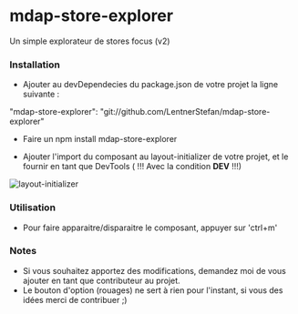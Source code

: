 # mdap-store-explorer
Un simple explorateur de stores focus (v2)


### Installation

- Ajouter au devDependecies du package.json de votre projet la ligne suivante :

"mdap-store-explorer": "git://github.com/LentnerStefan/mdap-store-explorer"

- Faire un npm install mdap-store-explorer

- Ajouter l'import du composant au layout-initializer de votre projet, et le fournir en tant que DevTools ( !!! Avec la condition __DEV__ !!!)

![layout-initializer](https://cloud.githubusercontent.com/assets/18282455/24699210/875181e6-19f3-11e7-9600-76e486681581.jpg)

### Utilisation

- Pour faire apparaitre/disparaitre le composant, appuyer sur 'ctrl+m'

### Notes

- Si vous souhaitez apportez des modifications, demandez moi de vous ajouter en tant que contributeur au projet.
- Le bouton d'option (rouages) ne sert à rien pour l'instant, si vous des idées merci de contribuer ;)
